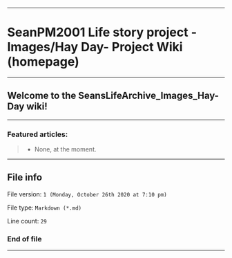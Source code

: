 
***

# SeanPM2001 Life story project - Images/Hay Day- Project Wiki (homepage)

***

## Welcome to the SeansLifeArchive_Images_Hay-Day wiki!

***

### Featured articles:

> * None, at the moment.

***

## File info

File version: `1 (Monday, October 26th 2020 at 7:10 pm)`

File type: `Markdown (*.md)`

Line count: `29`

### End of file

***

